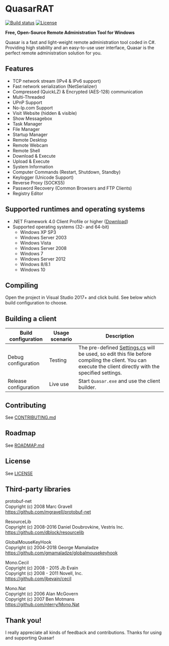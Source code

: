# QuasarRAT

[![Build status](https://ci.appveyor.com/api/projects/status/5857hfy6r1ltb5f2?svg=true)](https://ci.appveyor.com/project/MaxXor/quasarrat) [![License](https://img.shields.io/badge/license-MIT-green.svg)](LICENSE)

**Free, Open-Source Remote Administration Tool for Windows**

Quasar is a fast and light-weight remote administration tool coded in C#. Providing high stability and an easy-to-use user interface, Quasar is the perfect remote administration solution for you.

## Features
* TCP network stream (IPv4 & IPv6 support)
* Fast network serialization (NetSerializer)
* Compressed (QuickLZ) & Encrypted (AES-128) communication
* Multi-Threaded
* UPnP Support
* No-Ip.com Support
* Visit Website (hidden & visible)
* Show Messagebox
* Task Manager
* File Manager
* Startup Manager
* Remote Desktop
* Remote Webcam
* Remote Shell
* Download & Execute
* Upload & Execute
* System Information
* Computer Commands (Restart, Shutdown, Standby)
* Keylogger (Unicode Support)
* Reverse Proxy (SOCKS5)
* Password Recovery (Common Browsers and FTP Clients)
* Registry Editor

## Supported runtimes and operating systems
* .NET Framework 4.0 Client Profile or higher ([Download](https://www.microsoft.com/en-us/download/details.aspx?id=24872))
* Supported operating systems (32- and 64-bit)
  * Windows XP SP3
  * Windows Server 2003
  * Windows Vista
  * Windows Server 2008
  * Windows 7
  * Windows Server 2012
  * Windows 8/8.1
  * Windows 10

## Compiling
Open the project in Visual Studio 2017+ and click build. See below which build configuration to choose.

## Building a client
| Build configuration         | Usage scenario | Description
| ----------------------------|----------------|--------------
| Debug configuration         | Testing        | The pre-defined [Settings.cs](/Client/Config/Settings.cs) will be used, so edit this file before compiling the client. You can execute the client directly with the specified settings.
| Release configuration       | Live use       | Start `Quasar.exe` and use the client builder.

## Contributing
See [CONTRIBUTING.md](CONTRIBUTING.md)

## Roadmap
See [ROADMAP.md](ROADMAP.md)

## License
See [LICENSE](LICENSE)

## Third-party libraries
protobuf-net  
Copyright (c) 2008 Marc Gravell  
https://github.com/mgravell/protobuf-net

ResourceLib  
Copyright (c) 2008-2016 Daniel Doubrovkine, Vestris Inc.  
https://github.com/dblock/resourcelib

GlobalMouseKeyHook  
Copyright (c) 2004-2018 George Mamaladze  
https://github.com/gmamaladze/globalmousekeyhook

Mono.Cecil  
Copyright (c) 2008 - 2015 Jb Evain  
Copyright (c) 2008 - 2011 Novell, Inc.  
https://github.com/jbevain/cecil

Mono.Nat  
Copyright (c) 2006 Alan McGovern  
Copyright (c) 2007 Ben Motmans  
https://github.com/nterry/Mono.Nat

## Thank you!
I really appreciate all kinds of feedback and contributions. Thanks for using and supporting Quasar!
